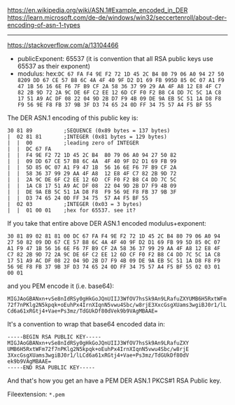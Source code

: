 https://en.wikipedia.org/wiki/ASN.1#Example_encoded_in_DER
https://learn.microsoft.com/de-de/windows/win32/seccertenroll/about-der-encoding-of-asn-1-types

---

https://stackoverflow.com/a/13104466

- publicExponent: 65537 (it is convention that all RSA public keys use 65537 as their exponent)
- modulus: hex:`DC 67 FA F4 9E F2 72 1D 45 2C B4 80 79 06 A0 94 27 50 8209 DD 67 CE 57 B8 6C 4A 4F 40 9F D2 D1 69 FB 995D 85 0C 07 A1 F9 47 1B 56 16 6E F6 7F B9 CF 2A 58 36 37 99 29 AA 4F A8 12 E8 4F C7 82 2B 9D 72 2A 9C DE 6F C2 EE 12 6D CF F0 F2 B8 C4 DD 7C 5C 1A C8 17 51 A9 AC DF 08 22 04 9D 2B D7 F9 4B 09 DE 9A EB 5C 51 1A D8 F8 F9 56 9E F8 FB 37 9B 3F D3 74 65 24 0D FF 34 75 57 A4 F5 BF 55`

The DER ASN.1 encoding of this public key is:

```
30 81 89          ;SEQUENCE (0x89 bytes = 137 bytes)
|  02 81 81       ;INTEGER (0x81 bytes = 129 bytes)
|  |  00          ;leading zero of INTEGER
|  |  DC 67 FA
|  |  F4 9E F2 72 1D 45 2C B4  80 79 06 A0 94 27 50 82
|  |  09 DD 67 CE 57 B8 6C 4A  4F 40 9F D2 D1 69 FB 99
|  |  5D 85 0C 07 A1 F9 47 1B  56 16 6E F6 7F B9 CF 2A
|  |  58 36 37 99 29 AA 4F A8  12 E8 4F C7 82 2B 9D 72
|  |  2A 9C DE 6F C2 EE 12 6D  CF F0 F2 B8 C4 DD 7C 5C
|  |  1A C8 17 51 A9 AC DF 08  22 04 9D 2B D7 F9 4B 09
|  |  DE 9A EB 5C 51 1A D8 F8  F9 56 9E F8 FB 37 9B 3F
|  |  D3 74 65 24 0D FF 34 75  57 A4 F5 BF 55
|  02 03          ;INTEGER (0x03 = 3 bytes)
|  |  01 00 01    ;hex for 65537. see it?
```

If you take that entire above DER ASN.1 encoded modulus+exponent:

`30 81 89 02 81 81 00 DC 67 FA F4 9E F2 72 1D 45 2C B4 80 79 06 A0 94 27 50 82 09 DD 67 CE 57 B8 6C 4A 4F 40 9F D2 D1 69 FB 99 5D 85 0C 07 A1 F9 47 1B 56 16 6E F6 7F B9 CF 2A 58 36 37 99 29 AA 4F A8 12 E8 4F C7 82 2B 9D 72 2A 9C DE 6F C2 EE 12 6D CF F0 F2 B8 C4 DD 7C 5C 1A C8 17 51 A9 AC DF 08 22 04 9D 2B D7 F9 4B 09 DE 9A EB 5C 51 1A D8 F8 F9 56 9E F8 FB 37 9B 3F D3 74 65 24 0D FF 34 75 57 A4 F5 BF 55 02 03 01 00 01`

and you PEM encode it (i.e. base64):

`MIGJAoGBANxn+vSe8nIdRSy0gHkGoJQnUIIJ3WfOV7hsSk9An9LRafuZXYUMB6H5RxtWFm72f7nPKlg2N5kpqk+oEuhPx4IrnXIqnN5vwu4Sbc/w8rjE3XxcGsgXUams3wgiBJ0r1/lLCd6a61xRGtj4+Vae+Ps3mz/TdGUkDf80dVek9b9VAgMBAAE=`

It's a convention to wrap that base64 encoded data in:

```
-----BEGIN RSA PUBLIC KEY-----
MIGJAoGBANxn+vSe8nIdRSy0gHkGoJQnUIIJ3WfOV7hsSk9An9LRafuZXY
UMB6H5RxtWFm72f7nPKlg2N5kpqk+oEuhPx4IrnXIqnN5vwu4Sbc/w8rjE
3XxcGsgXUams3wgiBJ0r1/lLCd6a61xRGtj4+Vae+Ps3mz/TdGUkDf80dV
ek9b9VAgMBAAE=
-----END RSA PUBLIC KEY-----
```

And that's how you get an have a PEM DER ASN.1 PKCS#1 RSA Public key.

Fileextension: `*.pem`
